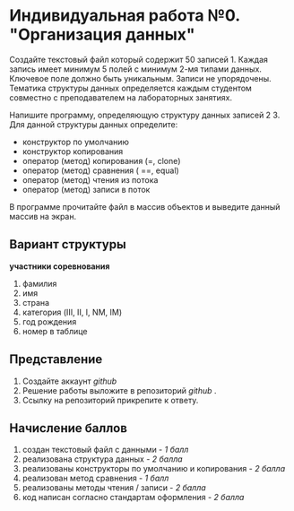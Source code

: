 # Индивидуальная работа №0. "Организация данных"

Создайте текстовый файл который содержит 50 записей 1. Каждая запись имеет минимум 5 полей с минимум 2-мя типами данных. Ключевое поле должно быть уникальным. Записи не упорядочены. Тематика структуры данных определяется каждым студентом совместно с преподавателем на лабораторных занятиях.

Напишите программу, определяющую структуру данных записей 2 3. Для данной структуры данных определите:

* конструктор по умолчанию
* конструктор копирования
* оператор (метод) копирования (=, clone)
* оператор (метод) сравнения ( ==, equal)
* оператор (метод) чтения из потока
* оператор (метод) записи в поток

В программе прочитайте файл в массив объектов и выведите данный массив на экран.

## Вариант структуры
**участники соревнования**
1. фамилия
2. имя
3. страна
4. категория (III, II, I, NM, IM)
5. год рождения
6. номер в таблице

## Представление
1. Создайте аккаунт _github_
2. Решение работы выложите в репозиторий _github_ .
3. Ссылку на репозиторий прикрепите к ответу.

## Начисление баллов
1. создан текстовый файл с данными - _1 балл_
2. реализована структура данных - _2 балла_
3. реализованы конструкторы по умолчанию и копирования - _2 балла_
4. реализован метод сравнения - _1 балл_
5. реализованы методы чтения / записи - _2 балла_
6. код написан согласно стандартам оформления - _2 балла_
